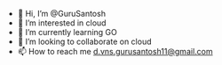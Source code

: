- 👋 Hi, I’m @GuruSantosh
- 👀 I’m interested in cloud 
- 🌱 I’m currently learning GO
- 💞️ I’m looking to collaborate on cloud 
- 📫 How to reach me d.vns.gurusantosh11@gmail.com


<!---
santoshguru-11/santoshguru-11 is a ✨ special ✨ repository because its `README.md` (this file) appears on your GitHub profile.
You can click the Preview link to take a look at your changes.
--->
